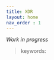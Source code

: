 ```yaml
---
title: XDR
layout: home
nav_order : 1
---
```


*Work in progress*

> keywords: 

[//]: https://en.wikipedia.org/wiki/Extended\_detection\_and\_response
